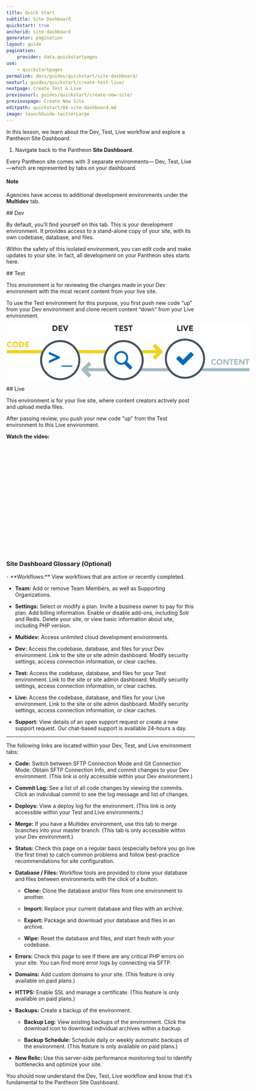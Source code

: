 ```yaml
---
title: Quick Start
subtitle: Site Dashboard
quickstart: true
anchorid: site-dashboard
generator: pagination
layout: guide
pagination:
    provider: data.quickstartpages
use:
    - quickstartpages
permalink: docs/guides/quickstart/site-dashboard/
nexturl: guides/quickstart/create-test-live/
nextpage: Create Test & Live
previousurl: guides/quickstart/create-new-site/
previouspage: Create New Site
editpath: quickstart/04-site-dashboard.md
image: launchGuide-twitterLarge
---
```


In this lesson, we learn about the Dev, Test, Live workflow and explore a Pantheon Site Dashboard.

1. Navigate back to the Pantheon **Site Dashboard**.

Every Pantheon site comes with 3 separate environments— Dev, Test, Live—which are represented by tabs on your dashboard.

<div class="alert alert-info">
<h4 class="info">Note</h4>
<p>Agencies have access to additional development environments under the <strong><span class="glyphicons glyphicons-cloud" aria-hidden="true"></span> Multidev</strong> tab.
</p></div>

##<span class="glyphicons glyphicons-wrench" aria-hidden="true"></span> Dev

By default, you’ll find yourself on this tab. This is your development environment. It provides access to a stand-alone copy of your site, with its own codebase, database, and files.

Within the safety of this isolated environment, you can edit code and make updates to your site. In fact, all development on your Pantheon sites starts here.

##<span class="glyphicons glyphicons-equalizer" aria-hidden="true"></span> Test

This environment is for reviewing the changes made in your Dev environment with the most recent content from your live site.

To use the Test environment for this purpose, you first push new code “up” from your Dev environment and clone recent content “down” from your Live environment.

<p style="text-align:center;">
<img align="center" src="/source/docs/assets/images/workflow.png" style="max-width:650px;" alt="Pantheon Workflow">
</p>

##<span class="glyphicons glyphicons-cardio" aria-hidden="true"></span> Live

This environment is for your live site, where content creators actively post and upload media files.

After passing review, you push your new code “up” from the Test environment to this Live environment.

**Watch the video:**
<div class="panel panel-drop panel-guide">
<script src="//fast.wistia.com/embed/medias/pb8s59wuij.jsonp" async></script><script src="//fast.wistia.com/assets/external/E-v1.js" async></script><div class="wistia_responsive_padding" style="padding:56.25% 0 0 0;position:relative;"><div class="wistia_responsive_wrapper" style="height:100%;left:0;position:absolute;top:0;width:100%;"><div class="wistia_embed wistia_async_pb8s59wuij videoFoam=true" style="height:100%;width:100%">&nbsp;</div></div></div>
</div>


<div class="panel panel-drop panel-guide" id="accordion">
  <div class="panel-heading panel-drop-heading">
    <a class="accordion-toggle panel-drop-title collapsed" data-toggle="collapse" data-parent="#accordion" data-proofer-ignore data-target="#site-dashboard-tour"><h3 class="panel-title panel-drop-title" style="cursor:pointer;"><span style="line-height:.9" class="glyphicons glyphicons-lightbulb"></span> Site Dashboard Glossary (Optional)</h3></a>
  </div>
<div id="site-dashboard-tour" class="collapse">
<div class="panel-inner" markdown="1">
- **Workflows:** View workflows that are active or recently completed.

- **<span class="glyphicons glyphicons-group" aria-hidden="true"></span> Team:** Add or remove Team Members, as well as Supporting Organizations.

- **<span class="glyphicons glyphicons-cogwheel" aria-hidden="true"></span> Settings:** Select or modify a plan. Invite a business owner to pay for this plan. Add billing information. Enable or disable add-ons, including Solr and Redis. Delete your site, or view basic information about site, including PHP version.

- **<span class="glyphicons glyphicons-cloud" aria-hidden="true"></span> Multidev:** Access unlimited cloud development environments.

- **<span class="glyphicons glyphicons-wrench" aria-hidden="true"></span> Dev:** Access the codebase, database, and files for your Dev environment. Link to the site or site admin dashboard. Modify security settings, access connection information, or clear caches.

- **<span class="glyphicons glyphicons-equalizer" aria-hidden="true"></span> Test:** Access the codebase, database, and files for your Test environment. Link to the site or site admin dashboard. Modify security settings, access connection information, or clear caches.

- **<span class="glyphicons glyphicons-cardio" aria-hidden="true"></span> Live:** Access the codebase, database, and files for your Live environment. Link to the site or site admin dashboard. Modify security settings, access connection information, or clear caches.

- **<span class="glyphicons glyphicons-flag" aria-hidden="true"></span> Support:**  View details of an open support request or create a new support request. Our chat-based support is available 24-hours a day.
<hr>
 The following links are located within your Dev, Test, and Live environment tabs:

- **<span class="glyphicons glyphicons-embed-close" aria-hidden="true"></span> Code:** Switch between SFTP Connection Mode and Git Connection Mode. Obtain SFTP Connection Info, and commit changes to your Dev environment. (This link is only accessible within your Dev environment.)

- **Commit Log:** See a list of all code changes by viewing the commits. Click an individual commit to see the log message and list of changes.

- **<span class="glyphicons glyphicons-refresh" aria-hidden="true"></span> Deploys:** View a deploy log for the environment. (This link is only accessible within your Test and Live environments.)

- **<span class="glyphicons glyphicons-git-branch" aria-hidden="true"></span> Merge:** If you have a Multidev environment, use this tab to merge branches into your master branch. (This tab is only accessible within your Dev environment.)

- **<span class="glyphicons glyphicons-info-sign" aria-hidden="true"></span> Status:** Check this page on a regular basis (especially before you go live the first time) to catch common problems and follow best-practice recommendations for site configuration.

- **<span class="glyphicons glyphicons-server" aria-hidden="true"></span> Database / Files:** Workflow tools are provided to clone your database and files between environments with the click of a button.

    - **Clone:** Clone the database and/or files from one environment to another.

    - **Import:** Replace your current database and files with an archive.

    - **Export:** Package and download your database and files in an archive.

    - **Wipe:** Reset the database and files, and start fresh with your codebase.

- **<span class="glyphicons glyphicons-warning-sign" aria-hidden="true"></span> Errors:** Check this page to see if there are any critical PHP errors on your site. You can find more error logs by connecting via SFTP.

- **<span class="glyphicons glyphicons-home" aria-hidden="true"></span> Domains:** Add custom domains to your site. (This feature is only available on paid plans.)

- **<span class="glyphicons glyphicons-lock" aria-hidden="true"></span> HTTPS:** Enable SSL and manage a certificate. (This feature is only available on paid plans.)

- **<span class="glyphicons glyphicons-cloud-upload" aria-hidden="true"></span> Backups:** Create a backup of the environment.

  - **Backup Log:** View existing backups of the environment. Click the <span class="glyphicons glyphicons-download-alt" aria-hidden="true"></span> download icon to download individual archives within a backup.

  - **Backup Schedule:** Schedule daily or weekly automatic backups of the environment. (This feature is only available on paid plans.)

- **New Relic:** Use this server-side performance monitoring tool to identify bottlenecks and optimize your site.
</div>
</div>
</div>

You should now understand the Dev, Test, Live workflow and know that it's fundamental to the Pantheon Site Dashboard.
